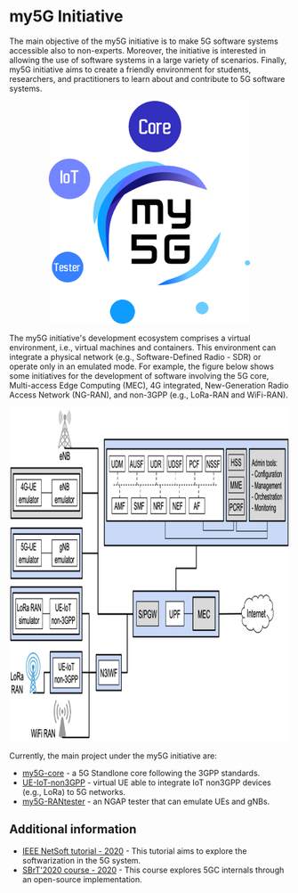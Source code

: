 # my5G Initiative

The main objective of the my5G initiative is to make 5G software systems accessible also to non-experts. Moreover, the initiative is interested in allowing the use of software systems in a large variety of scenarios. Finally, my5G initiative aims to create a friendly environment for students, researchers, and practitioners to learn about and contribute to 5G software systems.

<p align="center">
    <img src="my5Ginitiative.png" height="400"/> 
</p>

The my5G initiative's development ecosystem comprises a virtual environment, i.e., virtual machines and containers. This environment can integrate a physical network (e.g., Software-Defined Radio - SDR) or operate only in an emulated mode. For example, the figure below shows some initiatives for the development of software involving the 5G core, Multi-access Edge Computing (MEC), 4G integrated, New-Generation Radio Access Network (NG-RAN), and non-3GPP (e.g., LoRa-RAN and WiFi-RAN).

<p align="center">
    <img src="my5G-systems.png" height="600"/> 
</p>

Currently, the main project under the my5G initiative are:
* [my5G-core](https://github.com/my5G/my5G-core) - a 5G Standlone core following the 3GPP standards.
* [UE-IoT-non3GPP](https://github.com/my5G/UE-IoT-non3GPP) - virtual UE able to integrate IoT non3GPP devices (e.g., LoRa) to 5G networks. 
* [my5G-RANtester](https://github.com/my5G/my5G-RANtester) - an NGAP tester that can emulate UEs and gNBs.

## Additional information

* [IEEE NetSoft tutorial - 2020](https://github.com/LABORA-INF-UFG/NetSoft2020-Tutorial4) - This tutorial aims to explore the softwarization in the 5G system.
* [SBrT'2020 course - 2020](https://github.com/LABORA-INF-UFG/SBrT2020-Minicurso1) - This course explores 5GC internals through an open-source implementation.
